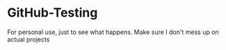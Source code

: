 # GitHub-Testing
For personal use, just to see what happens. Make sure I don't mess up on actual projects
